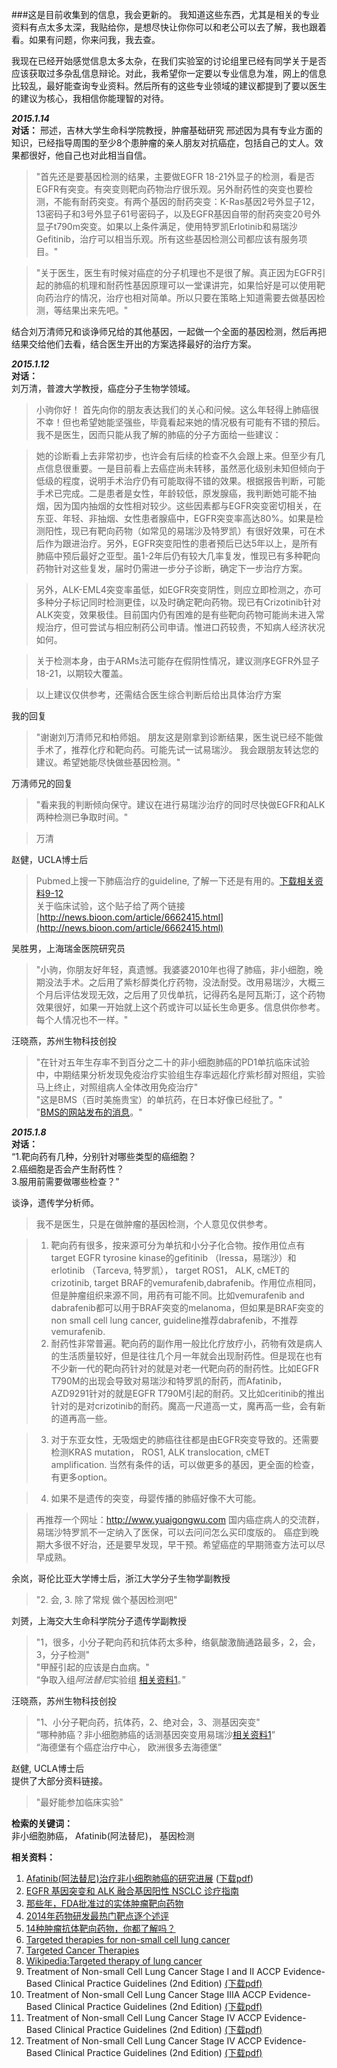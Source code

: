 ###这是目前收集到的信息，我会更新的。
我知道这些东西，尤其是相关的专业资料有点太多太深，我贴给你，是想尽快让你你可以和老公可以去了解，我也跟着看。如果有问题，你来问我，我去查。

我现在已经开始感觉信息太多太杂，在我们实验室的讨论组里已经有同学关于是否应该获取过多杂乱信息辩论。对此，我希望你一定要以专业信息为准，网上的信息比较乱，最好能查询专业资料。然后所有的这些专业领域的建议都提到了要以医生的建议为核心，我相信你能理智的对待。

_**2015.1.14**_  
**对话：**
邢述，吉林大学生命科学院教授，肿瘤基础研究
邢述因为具有专业方面的知识，已经指导周围的至少8个患肿瘤的亲人朋友对抗癌症，包括自己的丈人。效果都很好，他自己也对此相当自信。
>"首先还是要基因检测的结果，主要做EGFR 18-21外显子的检测，看是否EGFR有突变。有突变则靶向药物治疗很乐观。另外耐药性的突变也要检测，不能有耐药突变。有两个基因的耐药突变：K-Ras基因2号外显子12，13密码子和3号外显子61号密码子，以及EGFR基因自带的耐药突变20号外显子t790m突变。如果以上条件满足，使用特罗凯Erlotinib和易瑞沙Gefitinib，治疗可以相当乐观。所有这些基因检测公司都应该有服务项目。"

> "关于医生，医生有时候对癌症的分子机理也不是很了解。真正因为EGFR引起的肺癌的机理和耐药性基因原理可以一堂课讲完，如果恰好是可以使用靶向药治疗的情况，治疗也相对简单。所以只要在策略上知道需要去做基因检测，等结果出来先吧。"

结合刘万清师兄和谈诤师兄给的其他基因，一起做一个全面的基因检测，然后再把结果交给他们去看，结合医生开出的方案选择最好的治疗方案。

_**2015.1.12**_     
**对话：**   
刘万清，普渡大学教授，癌症分子生物学领域。
>小驹你好！ 首先向你的朋友表达我们的关心和问候。这么年轻得上肺癌很不幸！但也希望她能坚强些，毕竟看起来她的情况极有可能有不错的预后。我不是医生，因而只能从我了解的肺癌的分子方面给一些建议：
 
>她的诊断看上去非常初步，也许会有后续的检查不久会跟上来。但至少有几点信息很重要。一是目前看上去癌症尚未转移，虽然恶化级别未知但倾向于低级的程度，说明手术治疗仍有可能取得不错的效果。根据报告判断，可能手术已完成。二是患者是女性，年龄较低，原发腺癌，我判断她可能不抽烟，因为国内抽烟的女性相对较少。这些因素都与EGFR突变密切相关，在东亚、年轻、非抽烟、女性患者腺癌中，EGFR突变率高达80%。如果是检测阳性，现已有靶向药物（如常见的易瑞沙及特罗凯）有很好效果，可在术后作为跟进治疗。另外，EGFR突变阳性的患者预后已达5年以上，是所有肺癌中预后最好之亚型。虽1-2年后仍有较大几率复发，惟现已有多种靶向药物针对这些复发，届时仍需进一步分子诊断，确定下一步治疗方案。
 
>另外，ALK-EML4突变率虽低，如EGFR突变阴性，则应立即检测之，亦可多种分子标记同时检测更佳，以及时确定靶向药物。现已有Crizotinib针对ALK突变，效果极佳。目前国内仍有困难的是有些靶向药物可能尚未进入常规治疗，但可尝试与相应制药公司申请。惟进口药较贵，不知病人经济状况如何。
 
>关于检测本身，由于ARMs法可能存在假阴性情况，建议测序EGFR外显子18-21，以期较大覆盖。
 
>以上建议仅供参考，还需结合医生综合判断后给出具体治疗方案 

我的回复 
>"谢谢刘万清师兄和柏师姐。
朋友这是刚拿到诊断结果，医生说已经不能做手术了，推荐化疗和靶向药。可能先试一试易瑞沙。
我会跟朋友转达您的建议。希望她能尽快做些基因检测。"

万淸师兄的回复
>"看来我的判断倾向保守。建议在进行易瑞沙治疗的同时尽快做EGFR和ALK两种检测已争取时间。"
 
>万清

赵健，UCLA博士后
> Pubmed上搜一下肺癌治疗的guideline, 了解一下还是有用的。[下载相关资料9-12](#a1)  
> 关于临床试验，这个贴子给了两个链接
> [http://news.bioon.com/article/6662415.html](http://news.bioon.com/article/6662415.html)

吴胜男，上海瑞金医院研究员
> "小驹，你朋友好年轻，真遗憾。我婆婆2010年也得了肺癌，非小细胞，晚期没法手术。之后用了紫杉醇类化疗药物，没法耐受。改用易瑞沙，大概三个月后评估发现无效，之后用了贝伐单抗，记得药名是阿瓦斯汀，这个药物效果很好，如果一开始就上这个药或许可以延长生命更多。信息供你参考。每个人情况也不一样。"



汪晓燕，苏州生物科技创投
> "在针对五年生存率不到百分之二十的非小细胞肺癌的PD1单抗临床试验中，中期结果分析发现免疫治疗实验组生存率远超化疗紫杉醇对照组，实验马上终止，对照组病人全体改用免疫治疗"  
> "这是BMS（百时美施贵宝）的单抗药，在日本好像已经批了。"  
> "[BMS的网站发布的消息](http://m.news.bms.com/press-release/checkmate-017-phase-3-study-opdivo-nivolumab-compared-docetaxel-patients-second-line-s?from=groupmessage&isappinstalled=0)。"



_**2015.1.8**_  
**对话：**  
“1.靶向药有几种，分别针对哪些类型的癌细胞？  
2.癌细胞是否会产生耐药性？  
3.服用前需要做哪些检查？”  

谈诤，遗传学分析师。
>我不是医生，只是在做肿瘤的基因检测，个人意见仅供参考。> 1. 靶向药有很多，按来源可分为单抗和小分子化合物。按作用位点有target EGFR tyrosine kinase的gefitinib （Iressa，易瑞沙）和erlotinib （Tarceva, 特罗凯）， target ROS1， ALK, cMET的crizotinib, target BRAF的vemurafenib,dabrafenib。作用位点相同，但是肿瘤组织来源不同，用药有可能不同。比如vemurafenib and dabrafenib都可以用于BRAF突变的melanoma，但如果是BRAF突变的non small cell lung cancer, guideline推荐dabrafenib，不推荐vemurafenib.> 2. 耐药性非常普遍。靶向药的副作用一般比化疗放疗小，药物有效是病人的生活质量较好，但是往往几个月一年就会出现耐药性。但是现在也有不少新一代的靶向药针对的就是对老一代靶向药的耐药性。比如EGFR T790M的出现会导致对易瑞沙和特罗凯的耐药，而Afatinib， AZD9291针对的就是EGFR T790M引起的耐药。又比如ceritinib的推出针对的是对crizotinib的耐药。魔高一尺道高一丈，魔再高一些，会有新的道再高一些。> 3. 对于东亚女性，无吸烟史的肺癌往往都是由EGFR突变导致的。还需要检测KRAS mutation， ROS1, ALK translocation, cMET amplification. 当然有条件的话，可以做更多的基因，更全面的检查，有更多option。> 4. 如果不是遗传的突变，母婴传播的肺癌好像不大可能。> 再推荐一个网址：http://www.yuaigongwu.com国内癌症病人的交流群，易瑞沙特罗凯不一定纳入了医保，可以去问问怎么买印度版的。癌症到晚期大多很不好治，还是要早发现，早干预。希望癌症的早期筛查方法可以尽早成熟。

余岚，哥伦比亚大学博士后，浙江大学分子生物学副教授
> "2. 会, 3. 除了常规 做个基因检测吧"

刘赟，上海交大生命科学院分子遗传学副教授
> "1，很多，小分子靶向药和抗体药太多种，络氨酸激酶通路最多，2，会，3，分子检测"  
> "甲醛引起的应该是白血病。"   
> “争取入组*阿法替尼*实验组 [相关资料1][1]。”

汪晓燕，苏州生物科技创投
> "1、小分子靶向药，抗体药，2、绝对会，3、测基因突变"  
> “哪种肺癌？非小细胞肺癌的话测基因突变用易瑞沙[相关资料1][1]”   
> “海德堡有个癌症治疗中心， 欧洲很多去海德堡” 

赵健, UCLA博士后  
提供了大部分资料链接。
> "最好能参加临床实验"


**检索的关键词：**  
非小细胞肺癌， Afatinib(阿法替尼)， 基因检测

**相关资料：**  
1. [Afatinib(阿法替尼)治疗非小细胞肺癌的研究进展][1] ([下载pdf][1.1])  
2. [EGFR 基因突变和 ALK 融合基因阳性 NSCLC 诊疗指南][2]  
3. [那些年，FDA批准过的实体肿瘤靶向药物][3]  
4. [2014年药物研发最热门靶点逐个述评][4]  
5. [14种肿瘤抗体靶向药物，你都了解吗？][5]  
6. [Targeted therapies for non-small cell lung cancer][6]  
7. [Targeted Cancer Therapies][7]  
8. [Wikipedia:Targeted therapy of lung cancer][8]  <a name="a3"></a>  
9. Treatment of Non-small Cell Lung Cancer Stage I and II ACCP Evidence-Based Clinical Practice Guidelines (2nd Edition) [(下载pdf)][9]  
10. Treatment of Non-small Cell Lung Cancer Stage IIIA ACCP Evidence-              Based Clinical Practice Guidelines (2nd Edition) [(下载pdf)][10]  
11. Treatment of Non-small Cell Lung Cancer Stage IV ACCP Evidence-Based Clinical Practice Guidelines (2nd Edition) [(下载pdf)][11]
12. Treatment of Non-small Cell Lung Cancer Stage IV ACCP Evidence-Based Clinical Practice Guidelines (2nd Edition) [(下载pdf)][12]


[1]: http://wenku.baidu.com/link?url=1Wzn8T-DDfd822hlasQiRXEYYLha1GJ_HhnT9xpYvW99ftieVQHAjKKr95L0qRqDC6b1zuwtoJNpljZVOBRBFDmWRx-3_73u6WJaatmjw97
[1.1]: https://github.com/juvion/targeted_therapy/blob/gh-pages/documents/Afatinib(%E9%98%BF%E6%B3%95%E6%9B%BF%E5%B0%BC)%E6%B2%BB%E7%96%97%E9%9D%9E%E5%B0%8F%E7%BB%86%E8%83%9E%E8%82%BA%E7%99%8C%E7%9A%84%E7%A0%94%E7%A9%B6%E8%BF%9B%E5%B1%95.pdf?raw=true
[2]: http://mp.weixin.qq.com/s?__biz=MjM5MzQ4NTk4MA==&mid=206682862&idx=2&sn=aaa213dc575a2094f7721116fa4ad991&scene=1&key=2f5eb01238e84f7e39694a387ef9dc68a63635fa1e65e023ac400d93c3c039de450f5425e93040111c7adb29a6079e5b&ascene=0&uin=MTI3OTExNQ%3D%3D&devicetype=iMac+MacBookPro10%2C1+OSX+OSX+10.10.1+build(14B25)&version=11000003&pass_ticket=04qVBZTGbZM91kmv3IOtfqAu19O6KOXFk7IEn%2BAZ4kk%3D
[3]: http://mp.weixin.qq.com/s?__biz=MjM5MzQ4NTk4MA==&mid=208084485&idx=1&sn=5fc597aa383002452fb02285306a9fe7&scene=1&key=2f5eb01238e84f7e9ac8cf2e8cbe7d0edc7043a34ea4565716fb38f9275bc14ddbcd58cdb65fd78f86e4161ba58e0717&ascene=0&uin=MTI3OTExNQ%3D%3D&devicetype=iMac+MacBookPro10%2C1+OSX+OSX+10.10.1+build(14B25)&version=11000003&pass_ticket=04qVBZTGbZM91kmv3IOtfqAu19O6KOXFk7IEn%2BAZ4kk%3D
[4]: http://m.biodiscover.com/news/industry/113434.html?from=timeline&isappinstalled=0
[5]: http://mp.weixin.qq.com/s?__biz=MzA4MjM1NjQxNw==&mid=202242762&idx=1&sn=db635a1154ef17313edf5cddbbbaa7a9&key=2f5eb01238e84f7ed9c3b8e57bdd2353d4cdd8a0b5a9632552ff0aef02f8767f3e0b74c69b9f6d351d1150edf53753cd&ascene=0&uin=MTI3OTExNQ%3D%3D&devicetype=iMac+MacBookPro10%2C1+OSX+OSX+10.10.1+build(14B25)&version=11000003&pass_ticket=04qVBZTGbZM91kmv3IOtfqAu19O6KOXFk7IEn%2BAZ4kk%3D
[6]: http://www.cancer.org/cancer/lungcancer-non-smallcell/detailedguide/non-small-cell-lung-cancer-treating-targeted-therapies
[7]: http://www.cancer.gov/cancertopics/factsheet/Therapy/targeted
[8]: http://en.wikipedia.org/wiki/Targeted_therapy_of_lung_cancer 
[9]: https://github.com/juvion/targeted_therapy/blob/gh-pages/documents/Treatment%20of%20Non-small%20Cell%20Lung%20Cancer%20Stage%20I%20and%20II.pdf?raw=true  
[10]: https://github.com/juvion/targeted_therapy/blob/gh-pages/documents/Treatment%20of%20Non-small%20Cell%20Lung%20Cancer%20Stage%20IIIA.pdf?raw=true  
[11]: https://github.com/juvion/targeted_therapy/blob/gh-pages/documents/Treatment%20of%20Non-small%20Cell%20Lung%20Cancer,%20Stage%20IIIB.pdf?raw=true
[12]: https://github.com/juvion/targeted_therapy/blob/gh-pages/documents/Treatment%20of%20Non-small%20Cell%20Lung%20Cancer%20Stage%20IV.pdf?raw=true
